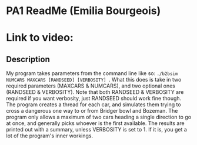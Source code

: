 # PA1 ReadMe (Emilia Bourgeois)
# Link to video: 
## Description
My program takes parameters from the command line like so: ```./b2bsim NUMCARS MAXCARS [RANDSEED] [VERBOSITY] ```. What this does is take in two required parameters (MAXCARS & NUMCARS), and two optional ones (RANDSEED & VERBOSITY). Note that both RANDSEED & VERBOSITY are required if you want verbosity, just RANDSEED should work fine though. The program creates a thread for each car, and simulates them trying to cross a dangerous one way to or from Bridger bowl and Bozeman. The program only allows a maximum of two cars heading a single direction to go at once, and generally picks whoever is the first available. The results are printed out with a summary, unless VERBOSITY is set to 1. If it is, you get a lot of the program's inner workings.